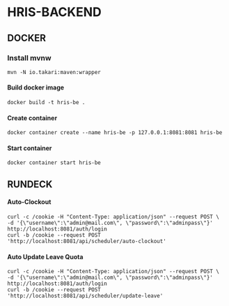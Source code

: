 # HRIS-BACKEND

## DOCKER
### Install mvnw
    mvn -N io.takari:maven:wrapper

#### Build docker image
    docker build -t hris-be .

#### Create container
    docker container create --name hris-be -p 127.0.0.1:8081:8081 hris-be
    
#### Start container
    docker container start hris-be
    
    
## RUNDECK

#### Auto-Clockout
    curl -c /cookie -H "Content-Type: application/json" --request POST \   -d '{\"username\":\"admin@mail.com\", \"password\":\"adminpass\"}' http://localhost:8081/auth/login
    curl -b /cookie --request POST 'http://localhost:8081/api/scheduler/auto-clockout'
    
#### Auto Update Leave Quota
    curl -c /cookie -H "Content-Type: application/json" --request POST \   -d '{\"username\":\"admin@mail.com\", \"password\":\"adminpass\"}' http://localhost:8081/auth/login
    curl -b /cookie --request POST 'http://localhost:8081/api/scheduler/update-leave'